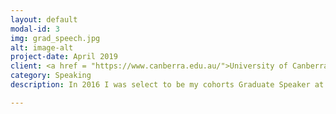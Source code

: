 ```yaml
---
layout: default
modal-id: 3
img: grad_speech.jpg
alt: image-alt
project-date: April 2019
client: <a href = "https://www.canberra.edu.au/">University of Canberra</a>
category: Speaking
description: In 2016 I was select to be my cohorts Graduate Speaker at the University of Canberra, STEM Faculty Graduate Ceremony. During this speech I payed thanks to all those who helped us on our journey and congratulated my fellow graduates. From this page you can navigate to the full-length video recording of my speech (4-minutes) by clicking <a href = "https://www.youtube.com/watch?v=h33VCTJdrjo"><b>HERE</b></a>. .

---
```


